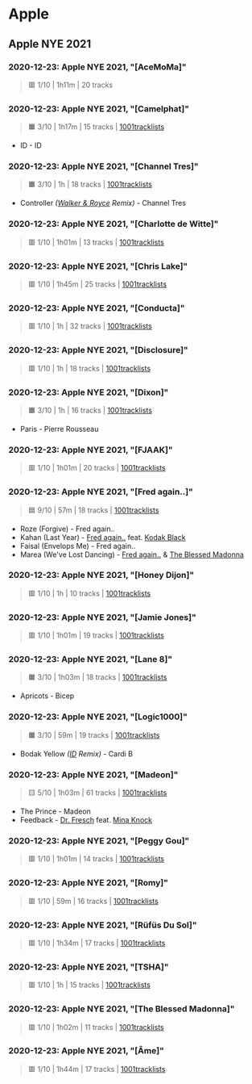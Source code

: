 # Apple

## Apple NYE 2021

### 2020-12-23: Apple NYE 2021, "[AceMoMa]"

> 🟥 1/10 | 1h11m | 20 tracks

### 2020-12-23: Apple NYE 2021, "[Camelphat]"

> 🟧 3/10 | 1h17m | 15 tracks
> | [1001tracklists](https://1001.tl/2cqbz041)

- ID - ID

### 2020-12-23: Apple NYE 2021, "[Channel Tres]"

> 🟧 3/10 | 1h | 18 tracks
> | [1001tracklists](https://1001.tl/2bskwc31)

- Controller _([Walker & Royce](https://rateyourmusic.com/artist/walker-and-royce) Remix)_ - Channel Tres

### 2020-12-23: Apple NYE 2021, "[Charlotte de Witte]"

> 🟥 1/10 | 1h01m | 13 tracks
> | [1001tracklists](https://1001.tl/rkf6s11)

### 2020-12-23: Apple NYE 2021, "[Chris Lake]"

> 🟥 1/10 | 1h45m | 25 tracks
> | [1001tracklists](https://1001.tl/2l6yq4kt)

### 2020-12-23: Apple NYE 2021, "[Conducta]"

> 🟥 1/10 | 1h | 32 tracks
> | [1001tracklists](https://1001.tl/1fwpzgl9)

### 2020-12-23: Apple NYE 2021, "[Disclosure]"

> 🟥 1/10 | 1h | 18 tracks
> | [1001tracklists](https://1001.tl/1uxwuk5k)

### 2020-12-23: Apple NYE 2021, "[Dixon]"

> 🟧 3/10 | 1h | 16 tracks
> | [1001tracklists](https://1001.tl/2p0cprxk)

- Paris - Pierre Rousseau

### 2020-12-23: Apple NYE 2021, "[FJAAK]"

> 🟥 1/10 | 1h01m | 20 tracks
> | [1001tracklists](https://1001.tl/271bmr51)

### 2020-12-23: Apple NYE 2021, "[Fred again..]"

> 🟦 9/10 | 57m | 18 tracks
> | [1001tracklists](https://1001.tl/2dq770gk)

- Roze (Forgive) - Fred again..
- Kahan (Last Year) - [Fred again..](https://rateyourmusic.com/artist/fred-again) feat. [Kodak Black](https://rateyourmusic.com/artist/kodak-black)
- Faisal (Envelops Me) - Fred again..
- Marea (We've Lost Dancing) - [Fred again..](https://rateyourmusic.com/artist/fred-again) & [The Blessed Madonna](https://rateyourmusic.com/artist/the-blessed-madonna)

### 2020-12-23: Apple NYE 2021, "[Honey Dijon]"

> 🟥 1/10 | 1h | 10 tracks
> | [1001tracklists](https://1001.tl/1hs8rwy1)

### 2020-12-23: Apple NYE 2021, "[Jamie Jones]"

> 🟥 1/10 | 1h01m | 19 tracks
> | [1001tracklists](https://1001.tl/14lnnt2k)

### 2020-12-23: Apple NYE 2021, "[Lane 8]"

> 🟧 3/10 | 1h03m | 18 tracks
> | [1001tracklists](https://1001.tl/23b3wsnt)

- Apricots - Bicep

### 2020-12-23: Apple NYE 2021, "[Logic1000]"

> 🟧 3/10 | 59m | 19 tracks
> | [1001tracklists](https://1001.tl/ns0ss4k)

- Bodak Yellow _([ID](#) Remix)_ - Cardi B

### 2020-12-23: Apple NYE 2021, "[Madeon]"

> 🟨 5/10 | 1h03m | 61 tracks
> | [1001tracklists](https://1001.tl/15jg8kyt)

- The Prince - Madeon
- Feedback - [Dr. Fresch](https://rateyourmusic.com/artist/dr-fresch) feat. [Mina Knock](https://rateyourmusic.com/artist/mina-knock)

### 2020-12-23: Apple NYE 2021, "[Peggy Gou]"

> 🟥 1/10 | 1h01m | 14 tracks
> | [1001tracklists](https://1001.tl/1r6q4lwk)

### 2020-12-23: Apple NYE 2021, "[Romy]"

> 🟥 1/10 | 59m | 16 tracks
> | [1001tracklists](https://1001.tl/2tpd32b9)

### 2020-12-23: Apple NYE 2021, "[Rüfüs Du Sol]"

> 🟥 1/10 | 1h34m | 17 tracks
> | [1001tracklists](https://1001.tl/255r8n3k)

### 2020-12-23: Apple NYE 2021, "[TSHA]"

> 🟥 1/10 | 1h | 15 tracks
> | [1001tracklists](https://1001.tl/23b3x79k)

### 2020-12-23: Apple NYE 2021, "[The Blessed Madonna]"

> 🟥 1/10 | 1h02m | 11 tracks
> | [1001tracklists](https://1001.tl/189vcrlt)

### 2020-12-23: Apple NYE 2021, "[Âme]"

> 🟥 1/10 | 1h44m | 17 tracks
> | [1001tracklists](https://1001.tl/247xl2ck)
